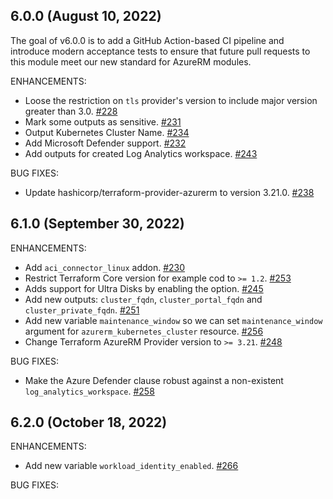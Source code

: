## 6.0.0 (August 10, 2022)

The goal of v6.0.0 is to add a GitHub Action-based CI pipeline and introduce modern acceptance tests to ensure that future pull requests to this module meet our new standard for AzureRM modules.

ENHANCEMENTS:

* Loose the restriction on `tls` provider's version to include major version greater than 3.0. [#228](https://github.com/Azure/terraform-azurerm-aks/issues/228)
* Mark some outputs as sensitive. [#231](https://github.com/Azure/terraform-azurerm-aks/pull/231)
* Output Kubernetes Cluster Name. [#234](https://github.com/Azure/terraform-azurerm-aks/pull/234)
* Add Microsoft Defender support. [#232](https://github.com/Azure/terraform-azurerm-aks/pull/232)
* Add outputs for created Log Analytics workspace. [#243](https://github.com/Azure/terraform-azurerm-aks/pull/243)

BUG FIXES:

* Update hashicorp/terraform-provider-azurerm to version 3.21.0. [#238](https://github.com/Azure/terraform-azurerm-aks/pull/238)

## 6.1.0 (September 30, 2022)

ENHANCEMENTS:

* Add `aci_connector_linux` addon. [#230](https://github.com/Azure/terraform-azurerm-aks/pull/230)
* Restrict Terraform Core version for example cod to `>= 1.2`. [#253](https://github.com/Azure/terraform-azurerm-aks/pull/253)
* Adds support for Ultra Disks by enabling the option. [#245](https://github.com/Azure/terraform-azurerm-aks/pull/245)
* Add new outputs: `cluster_fqdn`, `cluster_portal_fqdn` and `cluster_private_fqdn`. [#251](https://github.com/Azure/terraform-azurerm-aks/pull/245)
* Add new variable `maintenance_window` so we can set `maintenance_window` argument for `azurerm_kubernetes_cluster` resource. [#256](https://github.com/Azure/terraform-azurerm-aks/pull/245)
* Change Terraform AzureRM Provider version to `>= 3.21`. [#248](https://github.com/Azure/terraform-azurerm-aks/pull/248)

BUG FIXES:

* Make the Azure Defender clause robust against a non-existent `log_analytics_workspace`. [#258](https://github.com/Azure/terraform-azurerm-aks/pull/258)

## 6.2.0 (October 18, 2022)

ENHANCEMENTS:

* Add new variable `workload_identity_enabled`. [#266](https://github.com/Azure/terraform-azurerm-aks/pull/266)

BUG FIXES: